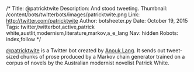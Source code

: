 /*
Title: @patricktwite
Description: And stood tweeting.
Thumbnail: /content/bots/twitterbots/images/patricktwite.png
Link: http://twitter.com/patricktwite
Author: botsheeter.py
Date: October 19, 2015
Tags: twitter,twitterbot,active,patrick white,austlit,modernism,literature,markov,a_e_lang
Nav: hidden
Robots: index,follow
*/

[@patricktwite](https://twitter.com/patricktwite) is a Twitter bot created by [Anouk Lang](https://twitter.com/a_e_lang). It sends out tweet-sized chunks of prose produced by a Markov chain generator trained on a corpus of novels by the Australian modernist novelist Patrick White. 

